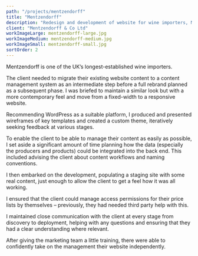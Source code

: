 ```yaml
---
path: "/projects/mentzendorff"
title: "Mentzendorff"
description: "Redesign and development of website for wine importers, Mentzendorff"
client: "Mentzendorff & Co Ltd"
workImageLarge: mentzendorff-large.jpg
workImageMedium: mentzendorff-medium.jpg
workImageSmall: mentzendorff-small.jpg
sortOrder: 2
---
```


Mentzendorff is one of the UK’s longest-established wine importers.

The client needed to migrate their existing website content to a content management system as an intermediate step before a full rebrand planned as a subsequent phase. I was briefed to maintain a similar look but with a more contemporary feel and move from a fixed-width to a responsive website.

Recommending WordPress as a suitable platform, I produced and presented wireframes of key templates and created a custom theme, iteratively seeking feedback at various stages.

To enable the client to be able to manage their content as easily as possible, I set aside a significant amount of time planning how the data (especially the producers and products) could be integrated into the back end. This included advising the client about content workflows and naming conventions.

I then embarked on the development, populating a staging site with some real content, just enough to allow the client to get a feel how it was all working.

I ensured that the client could manage access permissions for their price lists by themselves – previously, they had needed third party help with this.

I maintained close communication with the client at every stage from discovery to deployment, helping with any questions and ensuring that they had a clear understanding where relevant.

After giving the marketing team a little training, there were able to confidently take on the management their website independently.
